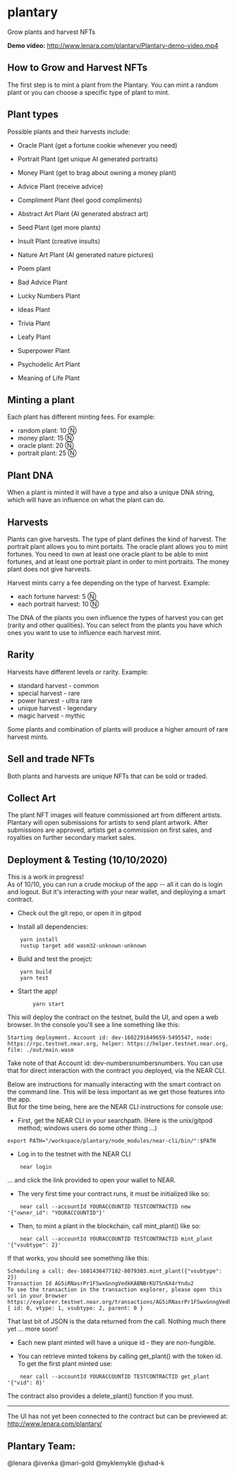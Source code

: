 # plantary
Grow plants and harvest NFTs

**Demo video:** http://www.lenara.com/plantary/Plantary-demo-video.mp4 

How to Grow and Harvest NFTs
-

The first step is to mint a plant from the Plantary. You can mint a random plant or you can choose a specific type of plant to mint. 

Plant types
-

Possible plants and their harvests include:

- Oracle Plant (get a fortune cookie whenever you need)
- Portrait Plant (get unique AI generated portraits)
- Money Plant (get to brag about owning a money plant)

- Advice Plant (receive advice)
- Compliment Plant (feel good compliments)
- Abstract Art Plant (AI generated abstract art)

- Seed Plant (get more plants)
- Insult Plant (creative insults)
- Nature Art Plant (AI generated nature pictures)

- Poem plant
- Bad Advice Plant
- Lucky Numbers Plant 

- Ideas Plant
- Trivia Plant
- Leafy Plant 

- Superpower Plant
- Psychodelic Art Plant
- Meaning of Life Plant


Minting a plant
-

Each plant has different minting fees. For example:

- random plant: 10 Ⓝ
- money plant: 15 Ⓝ
- oracle plant: 20 Ⓝ
- portrait plant: 25 Ⓝ

Plant DNA
-

When a plant is minted it will have a type and also a unique DNA string, which will have an influence on what the plant can do. 


Harvests
-

Plants can give harvests. The type of plant defines the kind of harvest. The portrait plant allows you to mint portaits. The oracle plant allows you to mint fortunes. You need to own at least one oracle plant to be able to mint fortunes, and at least one portrait plant in order to mint portraits. The money plant does not give harvests.

Harvest mints carry a fee depending on the type of harvest. Example:

- each fortune harvest: 5 Ⓝ
- each portrait harvest: 10 Ⓝ

The DNA of the plants you own influence the types of harvest you can get (rarity and other qualities). You can select from the plants you have which ones you want to use to influence each harvest mint.

Rarity
-

Harvests have different levels or rarity. Example:

- standard harvest - common
- special harvest - rare
- power harvest - ultra rare
- unique harvest - legendary
- magic harvest - mythic

Some plants and combination of plants will produce a higher amount of rare harvest mints.

Sell and trade NFTs
-

Both plants and harvests are unique NFTs that can be sold or traded. 


Collect Art
-

The plant NFT images will feature commissioned art from different artists. Plantary will open submissions for artists to send plant artwork. After submissions are approved, artists get a commission on first sales, and royalties on further secondary market sales.

Deployment & Testing (10/10/2020)
-

This is a work in progress!  
As of 10/10, you can run a crude mockup of the app -- all it can do is login and logout.
But it's interacting with your near wallet, and deploying a smart contract.

* Check out the git repo, or open it in gitpod

* Install all dependencies:
```
    yarn install
    rustup target add wasm32-unknown-unknown
```
* Build and test the proejct:
```
    yarn build
    yarn test
```
* Start the app!
```
		yarn start
```
This will deploy the contract on the testnet, build the UI, and open a web browser.
In the console you'll see a line something like this:
```
Starting deployment. Account id: dev-1602291649659-5495547, node: https://rpc.testnet.near.org, helper: https://helper.testnet.near.org, file: ./out/main.wasm
```
Take note of that Account id: dev-numbersnumbersnumbers.  You can use that for direct interaction with the contract you deployed, via the NEAR CLI.

Below are instructions for manually interacting with the smart contract on the command line.
This will be less important as we get those features into the app.  
But for the time being, here are the NEAR CLI instructions for console use:

* First, get the NEAR CLI in your searchpath.  (Here is the unix/gitpod method; windows users do some other thing ...)
```    
export PATH="/workspace/plantary/node_modules/near-cli/bin/":$PATH
```
* Log in to the testnet with the NEAR CLI
```
    near login
```
  ... and click the link provided to open your wallet to NEAR.

* The very first time your contract runs, it must be initialized like so:
```
    near call --accountId YOURACCOUNTID TESTCONTRACTID new '{"owner_id": "YOURACCOUNTID"}'
```
* Then, to mint a plant in the blockchain, call mint_plant() like so:
```
    near call --accountId YOURACCOUNTID TESTCONTRACTID mint_plant '{"vsubtype": 2}'
```
  If that works, you should see something like this:
```
Scheduling a call: dev-1601436477182-8079303.mint_plant({"vsubtype": 2})
Transaction Id AG5iRNasrPr1FSwxGnngVedkKABNBrKU7Sn6X4rYndu2
To see the transaction in the transaction explorer, please open this url in your browser
https://explorer.testnet.near.org/transactions/AG5iRNasrPr1FSwxGnngVedkKABNBrKU7Sn6X4rYndu2
{ id: 0, vtype: 1, vsubtype: 2, parent: 0 }
```

That last bit of JSON is the data returned from the call. Nothing much there yet ... more soon!

* Each new plant minted will have a unique id - they are non-fungible.

* You can retrieve minted tokens by calling get_plant() with the token id. To get the first plant minted use:
```
    near call --accountId YOURACCOUNTID TESTCONTRACTID get_plant '{"vid": 0}'
```
The contract also provides a delete_plant() function if you must.

--- 

The UI has not yet been connected to the contract but can be previewed at: http://www.lenara.com/plantary/


Plantary Team:
-

@lenara 
@ivenka 
@mari-gold 
@myklemykle 
@shad-k 
